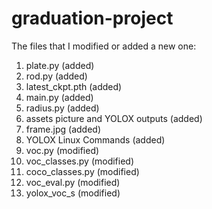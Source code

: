 # graduation-project
The files that I modified or added a new one:
1. plate.py (added)
2. rod.py (added)
3. latest_ckpt.pth (added)
4. main.py (added)
5. radius.py (added)
6. assets picture and YOLOX outputs (added)
7. frame.jpg (added)
8. YOLOX Linux Commands (added)
9. voc.py (modified)
10. voc_classes.py (modified)
11. coco_classes.py (modified)
12. voc_eval.py (modified)
13. yolox_voc_s (modified)
